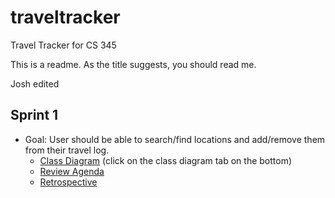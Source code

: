 # traveltracker
Travel Tracker for CS 345

This is a readme. As the title suggests, you should read me.

Josh edited

## Sprint 1
* Goal: User should be able to search/find locations and add/remove them from their travel log.
    - [Class Diagram](https://app.diagrams.net/#G11yCjMl8PNKK4R_5L2aCVjqPbpJA9rFeN) (click on the class diagram tab on the bottom)
    - [Review Agenda](https://docs.google.com/document/d/1bs-s56xOaBFBxPl2S9CGJ1s0Qm7sTqiuuwDVgVT6zbw/edit?usp=sharing)
    - [Retrospective](https://docs.google.com/document/d/1gwihNZGYR9QlfwOC5aEMi2xGmAw6mYUqKJyXcgVB_3s/edit?usp=sharing)
